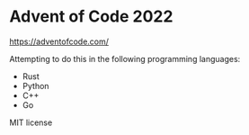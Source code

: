 Advent of Code 2022
====

https://adventofcode.com/

Attempting to do this in the following programming languages:

- Rust
- Python
- C++
- Go


MIT license